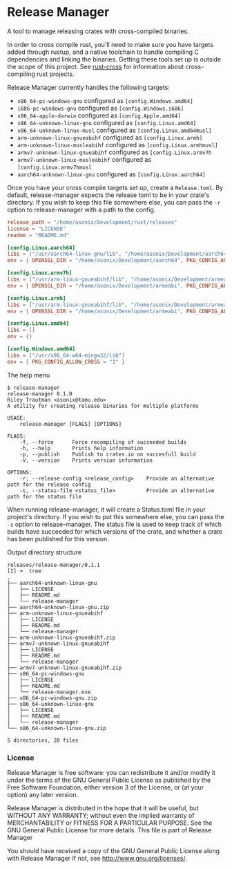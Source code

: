 # Release Manager
A tool to manage releasing crates with cross-compiled binaries.

In order to cross compile rust, you'll need to make sure you have targets added through rustup, and a native toolchain to handle compiling C dependencies and linking the binaries. Getting these tools set up is outside the scope of this project. See [rust-cross](https://github.com/japaric/rust-cross) for information about cross-compiling rust projects.

Release Manager currently handles the following targets:
 - `x86_64-pc-windows-gnu` configured as `[config.Windows.amd64]`
 - `i686-pc-windows-gnu` configured as `[config.Windows.i686]`
 - `x86_64-apple-darwin` configured as `[config.Apple.amd64]`
 - `x86_64-unknown-linux-gnu` configured as `[config.Linux.amd64]`
 - `x86_64-unknown-linux-musl` configured as `[config.Linux.amd64musl]`
 - `arm-unknown-linux-gnueabihf` configured as `[config.Linux.armh]`
 - `arm-unknown-linux-musleabihf` configured as `[config.Linux.armhmusl]`
 - `armv7-unknown-linux-gnueabihf` configured as `[config.Linux.armv7h`
 - `armv7-unknown-linux-musleabihf` configured as `[config.Linux.armv7hmusl`
 - `aarch64-unknown-linux-gnu` configured as `[config.Linux.aarch64]`

Once you have your cross compile targets set up, create a `Release.toml`. By default, release-manager expects the release toml to be in your crate's directory. If you wish to keep this file somewhere else, you can pass the `-r` option to release-manager with a path to the config.
```Toml
release_path = "/home/asonix/Development/rust/releases"
license = "LICENSE"
readme = "README.md"

[config.Linux.aarch64]
libs = ["/usr/aarch64-linux-gnu/lib", "/home/asonix/Development/aarch64/lib"]
env = { OPENSSL_DIR = "/home/asonix/Development/aarch64", PKG_CONFIG_ALLOW_CROSS = "1" }

[config.Linux.armv7h]
libs = ["/usr/arm-linux-gnueabihf/lib", "/home/asonix/Development/armeabi/lib"]
env = { OPENSSL_DIR = "/home/asonix/Development/armeabi", PKG_CONFIG_ALLOW_CROSS = "1" }

[config.Linux.armh]
libs = ["/usr/arm-linux-gnueabihf/lib", "/home/asonix/Development/armeabi/lib"]
env = { OPENSSL_DIR = "/home/asonix/Development/armeabi", PKG_CONFIG_ALLOW_CROSS = "1" }

[config.Linux.amd64]
libs = []
env = {}

[config.Windows.amd64]
libs = ["/usr/x86_64-w64-mingw32/lib"]
env = { PKG_CONFIG_ALLOW_CROSS = "1" }
```

The help menu
```
$ release-manager
release-manager 0.1.0
Riley Trautman <asonix@tamu.edu>
A utility for creating release binaries for multiple platforms

USAGE:
    release-manager [FLAGS] [OPTIONS]

FLAGS:
    -f, --force      Force recompiling of succeeded builds
    -h, --help       Prints help information
    -p, --publish    Publish to crates.io on succesfull build
    -V, --version    Prints version information

OPTIONS:
    -r, --release-config <release_config>    Provide an alternative path for the release config
    -s, --status-file <status_file>          Provide an alternative path for the status file
```

When running release-manager, it will create a Status.toml file in your project's directory. If you wish to put this somewhere else, you can pass the `-s` option to release-manager. The status file is used to keep track of which builds have succeeded for which versions of the crate, and whether a crate has been published for this version.

Output directory structure
```
releases/release-manager/0.1.1 
[I] ➜  tree
.
├── aarch64-unknown-linux-gnu
│   ├── LICENSE
│   ├── README.md
│   └── release-manager
├── aarch64-unknown-linux-gnu.zip
├── arm-unknown-linux-gnueabihf
│   ├── LICENSE
│   ├── README.md
│   └── release-manager
├── arm-unknown-linux-gnueabihf.zip
├── armv7-unknown-linux-gnueabihf
│   ├── LICENSE
│   ├── README.md
│   └── release-manager
├── armv7-unknown-linux-gnueabihf.zip
├── x86_64-pc-windows-gnu
│   ├── LICENSE
│   ├── README.md
│   └── release-manager.exe
├── x86_64-pc-windows-gnu.zip
├── x86_64-unknown-linux-gnu
│   ├── LICENSE
│   ├── README.md
│   └── release-manager
└── x86_64-unknown-linux-gnu.zip

5 directories, 20 files

```

### License

Release Manager is free software: you can redistribute it and/or modify it under the terms of the GNU General Public License as published by the Free Software Foundation, either version 3 of the License, or (at your option) any later version.

Release Manager is distributed in the hope that it will be useful, but WITHOUT ANY WARRANTY; without even the implied warranty of MERCHANTABILITY or FITNESS FOR A PARTICULAR PURPOSE. See the GNU General Public License for more details. This file is part of Release Manager

You should have received a copy of the GNU General Public License along with Release Manager If not, see http://www.gnu.org/licenses/.
